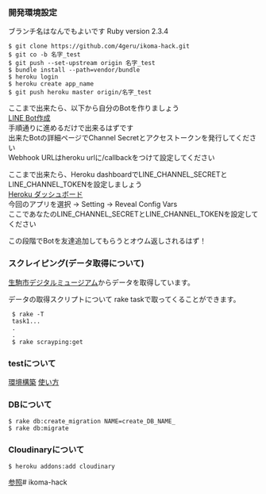 ### 開発環境設定
ブランチ名はなんでもよいです
Ruby version 2.3.4
```
$ git clone https://github.com/4geru/ikoma-hack.git
$ git co -b 名字_test
$ git push --set-upstream origin 名字_test
$ bundle install --path=vendor/bundle
$ heroku login
$ heroku create app_name
$ git push heroku master origin/名字_test

```

ここまで出来たら、以下から自分のBotを作りましょう  
[LINE Bot作成](https://developers.line.me/ja/docs/messaging-api/getting-started/)  
手順通りに進めるだけで出来るはずです  
出来たBotの詳細ページでChannel Secretとアクセストークンを発行してください  
Webhook URLはheroku urlに/callbackをつけて設定してください  

ここまで出来たら、Heroku dashboardでLINE_CHANNEL_SECRETとLINE_CHANNEL_TOKENを設定しましょう  
[Heroku ダッシュボード](https://dashboard.heroku.com)  
今回のアプリを選択 -> Setting -> Reveal Config Vars  
ここであなたのLINE_CHANNEL_SECRETとLINE_CHANNEL_TOKENを設定してください  

この段階でBotを友達追加してもらうとオウム返しされるはず！

### スクレイピング(データ取得について)
[生駒市デジタルミュージアム](http://www2.city.ikoma.lg.jp/dm/41ichiran/4105shisetsu/4105shisetsu.php)からデータを取得しています。

データの取得スクリプトについて
rake taskで取ってくることができます。

```
 $ rake -T
 task1...
 .
 .
 $ rake scrayping:get
```


### testについて

[環境構築](http://qiita.com/yusabana/items/db44b81bdddf6ed0e9f5)
[使い方](http://qiita.com/jnchito/items/42193d066bd61c740612)

### DBについて

```
$ rake db:create_migration NAME=create_DB_NAME_
$ rake db:migrate
```

### Cloudinaryについて

```
$ heroku addons:add cloudinary
```

[参照](http://qiita.com/myokkie/items/b6b68b247ec7a110a1c4)# ikoma-hack
